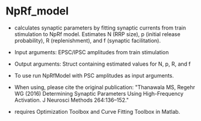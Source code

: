 # NpRf_model

- calculates synaptic parameters by fitting synaptic currents from train stimulation to NpRf model. Estimates N (RRP size), p (initial release probability), R (replenishment), and f (synaptic facilitation).

- Input arguments: EPSC/IPSC amplitudes from train stimulation
- Output arguments: Struct containing estimated values for N, p, R, and f

- To use run NpRfModel with PSC amplitudes as input arguments.

- When using, please cite the original publication:
"Thanawala MS, Regehr WG (2016) Determining Synaptic Parameters Using High-Frequency Activation. J Neurosci Methods 264:136–152."


- requires Optimization Toolbox and Curve Fitting Toolbox in Matlab.
